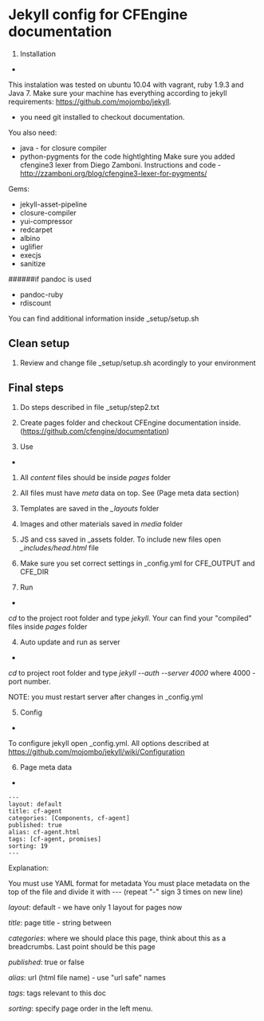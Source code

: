 Jekyll config for CFEngine documentation
===========


1. Installation
-
This instalation was tested on ubuntu 10.04 with vagrant, ruby 1.9.3 and Java 7.
Make sure your machine has everything according to jekyll requirements: https://github.com/mojombo/jekyll.
+ you need git installed to checkout documentation.

You also need:
+ java - for closure compiler
+ python-pygments for the code hightlghting
Make sure you added cfengine3 lexer from Diego Zamboni. 
Instructions and code - http://zzamboni.org/blog/cfengine3-lexer-for-pygments/

Gems:
+ jekyll-asset-pipeline
+ closure-compiler
+ yui-compressor
+ redcarpet
+ albino
+ uglifier
+ execjs
+ sanitize

######if pandoc is used
+ pandoc-ruby
+ rdiscount

You can find additional information inside _setup/setup.sh


Clean setup
--
1. Review and change file _setup/setup.sh acordingly to your environment


Final steps
----
1. Do steps described in file _setup/step2.txt
2. Create pages folder and checkout CFEngine documentation inside. (https://github.com/cfengine/documentation)



2. Use
-

1. All *content* files should be inside *pages* folder
2. All files must have *meta* data on top. See (Page meta data section)
3. Templates are saved in the *_layouts* folder
4. Images and other materials saved in *media* folder
5. JS and css saved in _assets folder. To include new files open  *_includes/head.html* file
6. Make sure you set correct settings in _config.yml for CFE_OUTPUT and CFE_DIR 


3. Run
-

*cd* to the project root folder and type *jekyll*. Your can find your "compiled" files inside *pages* folder

4. Auto update and run as server
-

*cd*  to project root folder and type *jekyll --auth --server 4000*
where 4000 - port number.

NOTE: you must restart server after changes in _config.yml


5. Config
-

To configure jekyll open _config.yml. All options described at https://github.com/mojombo/jekyll/wiki/Configuration


6. Page meta data
-

```
---
layout: default
title: cf-agent
categories: [Components, cf-agent]
published: true
alias: cf-agent.html
tags: [cf-agent, promises]
sorting: 19
---
```

Explanation:

You must use YAML format for metadata
You must place metadata on the top of the file and divide it with ---  (repeat "-" sign 3 times on new line)


*layout*: default - we have only 1 layout for pages now

*title*:  page title - string between <title></title>

*categories*:  where we should place this page, think about this as a breadcrumbs. Last point should be this page

*published*: true or false

*alias*: url (html file name) - use "url safe" names

*tags*: tags relevant to this doc

*sorting*: specify page order in the left menu.


